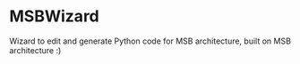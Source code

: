 # MSBWizard
Wizard to edit and generate Python code for MSB architecture, built on MSB architecture :)
